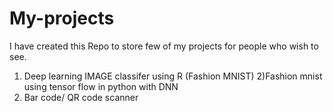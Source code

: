 # My-projects
I have created this Repo to store few of my projects for people who wish to see.

1) Deep learning IMAGE classifer using R (Fashion MNIST) 
2)Fashion mnist using tensor flow in python with DNN
3) Bar code/ QR code scanner

